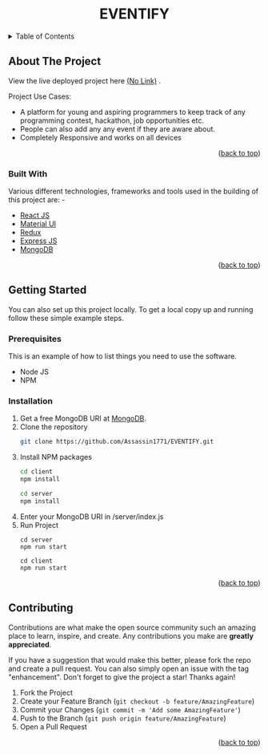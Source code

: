   <h1 align="center">EVENTIFY</h1>

<!-- TABLE OF CONTENTS -->
<details>
  <summary>Table of Contents</summary>
  <ol>
    <li>
      <a href="#about-the-project">About The Project</a>
      <ul>
        <li><a href="#built-with">Built With</a></li>
      </ul>
    </li>
    <li>
      <a href="#getting-started">Getting Started</a>
      <ul>
        <li><a href="#prerequisites">Prerequisites</a></li>
        <li><a href="#installation">Installation</a></li>
      </ul>
    </li>
    <li><a href="#contributing">Contributing</a></li>
  </ol>
</details>

<!-- ABOUT THE PROJECT -->

## About The Project

View the live deployed project here <a href="https://sports-villa-final.vercel.app/" target="_blank">(No Link)</a> .


Project Use Cases:

- A platform for young and aspiring programmers to keep track of any programming contest, hackathon, job opportunities etc.
- People can also add any any event if they are aware about.
- Completely Responsive and works on all devices

<!-- <p align="center">
  <img height="400px" width="800px" src="/SS/2.png">
  <br>
  <br>
  <br>
  <img height="400px" width="800px" src="/SS/33.png">
  <br>
  <br>
  <br>
  <img height="400px" width="800px" src="/SS/1.png">
</p>

 -->

<p align="right">(<a href="#top">back to top</a>)</p>

### Built With

Various different technologies, frameworks and tools used in the building of this project are: -

- [React JS](https://reactjs.org/)
- [Material UI](https://mui.com/)
- [Redux](https://redux.js.org/)
- [Express JS](https://expressjs.com/)
- [MongoDB](https://www.mongodb.com/)

<p align="right">(<a href="#top">back to top</a>)</p>

<!-- GETTING STARTED -->

## Getting Started

You can also set up this project locally.
To get a local copy up and running follow these simple example steps.

### Prerequisites

This is an example of how to list things you need to use the software.

- Node JS
- NPM

### Installation

1. Get a free MongoDB URI at [MongoDB](https://www.mongodb.com/).
2. Clone the repository
   ```sh
   git clone https://github.com/Assassin1771/EVENTIFY.git
   ```
3. Install NPM packages
   ```sh
   cd client
   npm install 
   
   cd server
   npm install
   ```
4. Enter your MongoDB URI in /server/index.js
5. Run Project
   ```
   cd server
   npm run start
   
   cd client 
   npm run start
   ```

<p align="right">(<a href="#top">back to top</a>)</p>

<!-- CONTRIBUTING -->

## Contributing

Contributions are what make the open source community such an amazing place to learn, inspire, and create. Any contributions you make are **greatly appreciated**.

If you have a suggestion that would make this better, please fork the repo and create a pull request. You can also simply open an issue with the tag "enhancement".
Don't forget to give the project a star! Thanks again!

1. Fork the Project
2. Create your Feature Branch (`git checkout -b feature/AmazingFeature`)
3. Commit your Changes (`git commit -m 'Add some AmazingFeature'`)
4. Push to the Branch (`git push origin feature/AmazingFeature`)
5. Open a Pull Request

<p align="right">(<a href="#top">back to top</a>)</p>
